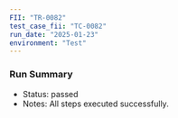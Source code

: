 ```yaml
---
FII: "TR-0082"
test_case_fii: "TC-0082"
run_date: "2025-01-23"
environment: "Test"
---
```


### Run Summary
- Status: passed
- Notes: All steps executed successfully.